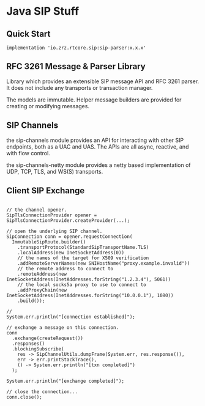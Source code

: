 # Java SIP Stuff

## Quick Start

```
implementation 'io.zrz.rtcore.sip:sip-parser:x.x.x'
```


## RFC 3261 Message & Parser Library

Library which provides an extensible SIP message API and RFC 3261 parser.  It does not include any transports or transaction manager.

The models are immutable.  Helper message builders are provided for creating or modifying messages.

## SIP Channels

the sip-channels module provides an API for interacting with other SIP endpoints, both as a UAC and UAS.  The APIs are all async, reactive, and with flow control.

the sip-channels-netty module provides a netty based implementation of UDP, TCP, TLS, and WS(S) transports.


## Client SIP Exchange

```

// the channel opener.
SipTlsConnectionProvider opener = SipTlsConnectionProvider.createProvider(...);

// open the underlying SIP channel.
SipConnection conn = opener.requestConnection(
  ImmutableSipRoute.builder()
    .transportProtocol(StandardSipTransportName.TLS)
    .localAddress(new InetSocketAddress(0))
    // the names of the target for X509 verification 
    .addRemoteServerNames(new SNIHostName("proxy.example.invalid"))
    // the remote address to connect to
    .remoteAddress(new InetSocketAddress(InetAddresses.forString("1.2.3.4"), 5061))
    // the local socks5a proxy to use to connect to
    .addProxyChain(new InetSocketAddress(InetAddresses.forString("10.0.0.1"), 1080))
    .build());

//
System.err.println("[connection established]");

// exchange a message on this connection.
conn
  .exchange(createRequest())
  .responses()
  .blockingSubscribe(
    res -> SipChannelUtils.dumpFrame(System.err, res.response()),
    err -> err.printStackTrace(),
    () -> System.err.println("[txn completed]")
  );

System.err.println("[exchange completed]");

// close the connection...
conn.close();

````

